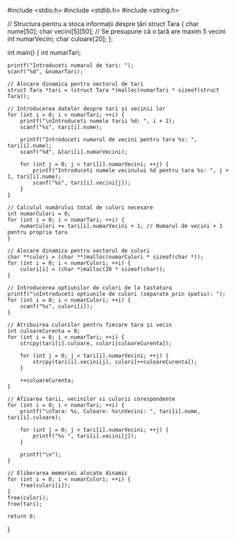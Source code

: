 #include <stdio.h>
#include <stdlib.h>
#include <string.h>

// Structura pentru a stoca informații despre țări
struct Tara {
    char nume[50];
    char vecini[5][50];  // Se presupune că o țară are maxim 5 vecini
    int numarVecini;
    char culoare[20];
};

int main() {
    int numarTari;

    printf("Introduceti numarul de tari: ");
    scanf("%d", &numarTari);

    // Alocare dinamica pentru vectorul de tari
    struct Tara *tari = (struct Tara *)malloc(numarTari * sizeof(struct Tara));

    // Introducerea datelor despre tari și vecinii lor
    for (int i = 0; i < numarTari; ++i) {
        printf("\nIntroduceti numele tarii %d: ", i + 1);
        scanf("%s", tari[i].nume);

        printf("Introduceti numarul de vecini pentru tara %s: ", tari[i].nume);
        scanf("%d", &tari[i].numarVecini);

        for (int j = 0; j < tari[i].numarVecini; ++j) {
            printf("Introduceti numele vecinului %d pentru tara %s: ", j + 1, tari[i].nume);
            scanf("%s", tari[i].vecini[j]);
        }
    }

    // Calculul numărului total de culori necesare
    int numarCulori = 0;
    for (int i = 0; i < numarTari; ++i) {
        numarCulori += tari[i].numarVecini + 1; // Numarul de vecini + 1 pentru propria tara
    }

    // Alocare dinamica pentru vectorul de culori
    char **culori = (char **)malloc(numarCulori * sizeof(char *));
    for (int i = 0; i < numarCulori; ++i) {
        culori[i] = (char *)malloc(20 * sizeof(char));
    }

    // Introducerea optiunilor de culori de la tastatura
    printf("\nIntroduceti optiunile de culori (separate prin spatiu): ");
    for (int i = 0; i < numarCulori; ++i) {
        scanf("%s", culori[i]);
    }

    // Atribuirea culorilor pentru fiecare tara și vecin
    int culoareCurenta = 0;
    for (int i = 0; i < numarTari; ++i) {
        strcpy(tari[i].culoare, culori[culoareCurenta]);

        for (int j = 0; j < tari[i].numarVecini; ++j) {
            strcpy(tari[i].vecini[j], culori[++culoareCurenta]);
        }

        ++culoareCurenta;
    }

    // Afisarea tarii, vecinilor si culorii corespondente
    for (int i = 0; i < numarTari; ++i) {
        printf("\nTara: %s, Culoare: %s\nVecini: ", tari[i].nume, tari[i].culoare);

        for (int j = 0; j < tari[i].numarVecini; ++j) {
            printf("%s ", tari[i].vecini[j]);
        }

        printf("\n");
    }

    // Eliberarea memoriei alocate dinamic
    for (int i = 0; i < numarCulori; ++i) {
        free(culori[i]);
    }
    free(culori);
    free(tari);

    return 0;
}

